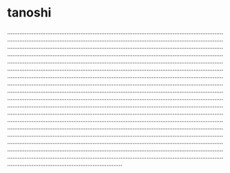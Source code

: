 # tanoshi

..........................................................................................................................................................................................................................................................................................................................................................................................................................................................................................................................................................................................................................................................................................................................................................................................................................................................................................................................................................................................................................................................................................................................................................................................................................................................................................................................................................................................................................................................................................................................................................................................................................................................................................................................................................................................................................................................................................................................................................................................................................................................................................................................................................................................................................................................................................................................................................................................